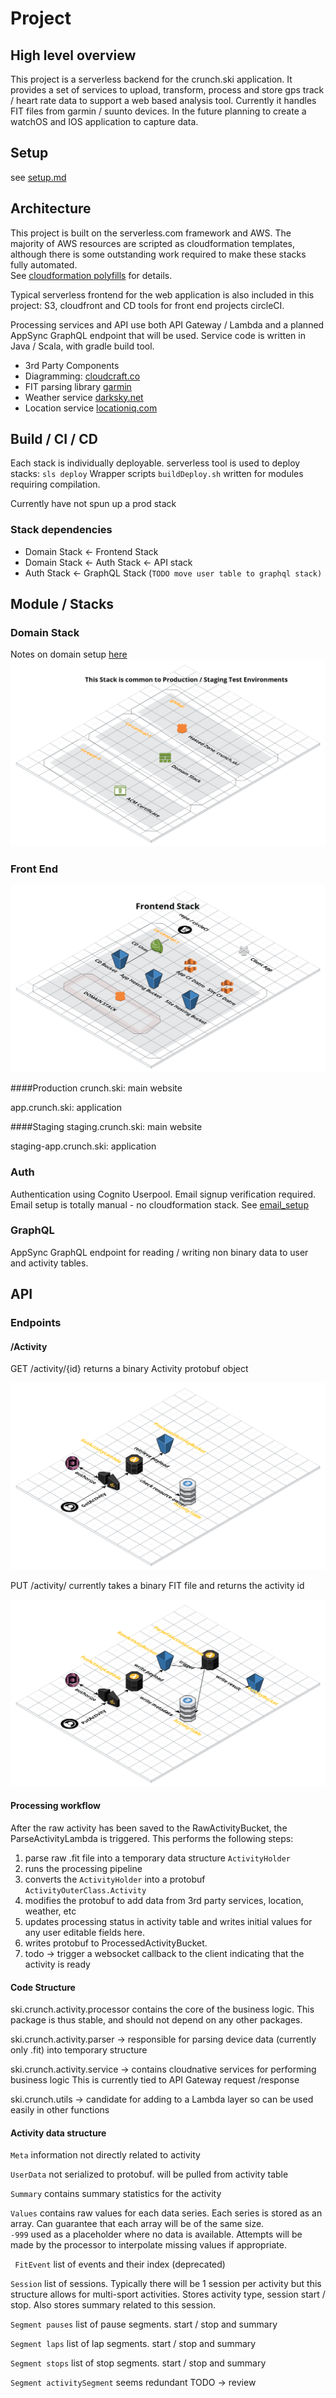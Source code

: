 # Project

## High level overview
  This project is a serverless backend for the crunch.ski application.  It provides a 
  set of services to upload, transform, process and store gps track / heart rate data to 
  support a web based analysis tool.  Currently it handles FIT files from garmin / suunto
  devices.  In the future planning to create a watchOS and IOS application to capture data.
   
## Setup
   see [setup.md](setup.md)   
   
## Architecture
  This project is built on the serverless.com framework and AWS.  The majority of AWS 
  resources are scripted as cloudformation templates, although there is some outstanding
  work required to make these stacks fully automated.  
  See [cloudformation polyfills](cloudformation_polyfills.md) for details.
  
  Typical serverless frontend for the web application is also included in this project: S3, 
  cloudfront and CD tools for front end projects circleCI.
  
  Processing services and API use both API Gateway / Lambda and a planned AppSync GraphQL
   endpoint that will be used.  Service code is written in Java / Scala, with gradle build 
   tool.
  
- 3rd Party Components
- Diagramming: [cloudcraft.co](cloudcraft.co)
- FIT parsing library [garmin](http://www.thisisant.com/resources/fit/)
- Weather service [darksky.net](darksky.net)
- Location service [locationiq.com](locationiq.com)


## Build / CI / CD

Each stack is individually deployable.  serverless tool is used to deploy stacks:
`sls deploy` Wrapper scripts `buildDeploy.sh` written for modules requiring compilation.

Currently have not spun up a prod stack

### Stack dependencies

- Domain Stack <- Frontend Stack
 - Domain Stack <- Auth Stack <- API stack
 - Auth Stack <- GraphQL Stack (`TODO move user table to graphql stack)`
 



## Module / Stacks
### Domain Stack
Notes on domain setup [here](domain_setup.md) 
![Domain Cloud diagram](images/Domain.png)

### Front End
![Front End Cloud diagram](images/FrontEnd.png)

####Production
crunch.ski: main website

app.crunch.ski: application

####Staging 
staging.crunch.ski: main website

staging-app.crunch.ski: application

### Auth
Authentication using Cognito Userpool.  Email signup verification required. 
Email setup is totally manual - no cloudformation stack.  See [email_setup](email_setup.md)

### GraphQL
AppSync GraphQL endpoint for reading / writing non binary
data to user and activity tables.

## API
### Endpoints
#### /Activity
GET /activity/{id}  returns a binary Activity protobuf object

![GettActivity Cloud Diagram](images/GetActivity.png)

PUT /activity/   currently takes a binary FIT file and returns the activity id

![PutActivity Cloud Diagram](images/PutActivity.png)


#### Processing workflow

After the raw activity has been saved to the RawActivityBucket, the ParseActivityLambda
is triggered.  This performs the following steps:
1. parse raw .fit file into a temporary data structure `ActivityHolder`
2. runs the processing pipeline
3. converts the `ActivityHolder` into a protobuf `ActivityOuterClass.Activity`
4. modifies the protobuf to add data from 3rd party services, location, weather, etc
5. updates processing status in activity table and writes initial values for any user 
editable fields here.
6. writes protobuf to ProcessedActivityBucket.
7. todo -> trigger a websocket callback to the client indicating that the activity is
ready 

#### Code Structure

ski.crunch.activity.processor contains the core of the business logic.  This package
is thus stable, and should not depend on any other packages.

ski.crunch.activity.parser -> responsible for parsing device data (currently only .fit) 
into temporary structure

ski.crunch.activity.service -> contains cloudnative services for performing business logic
This is currently tied to API Gateway request /response

ski.crunch.utils -> candidate for adding to a Lambda layer so can be used easily in 
other functions

#### Activity data structure 
 `Meta` information not directly related to activity
 
 `UserData` not serialized to protobuf. will be pulled from activity table
 
 `Summary` contains summary statistics for the activity
 
 `Values`  contains raw values for each data series.  Each series is stored 
 as an array.  Can guarantee that each array will be of the same size.  
 `-999` used as a placeholder where no data is available.  Attempts will be
 made by the processor to interpolate missing values if appropriate.
 
 
 ` FitEvent` list of events and their index (deprecated)
 
 `Session` list of sessions.  Typically there will be 1 session per activity
  but this structure allows for multi-sport activities.  Stores activity type,
  session start / stop.  Also stores summary related to this session.
  
 `Segment pauses`  list of pause segments.  start / stop and summary
 
 `Segment laps` list of lap segments.  start / stop and summary
 
 `Segment stops` list of stop segments. start / stop and summary
 
 `Segment activitySegment` seems redundant TODO -> review